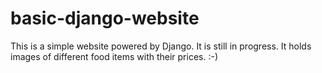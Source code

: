 # basic-django-website
This is a simple website powered by Django. It is still in progress. It holds images of different food items with their prices. :-)
